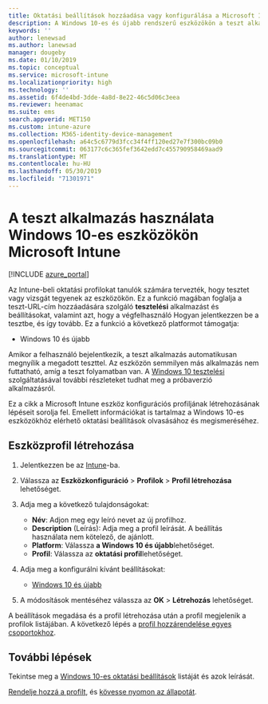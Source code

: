 ```yaml
---
title: Oktatási beállítások hozzáadása vagy konfigurálása a Microsoft Intuneban – Azure | Microsoft Docs
description: A Windows 10-es és újabb rendszerű eszközökön a teszt alkalmazása eszköz konfigurációs profiljában a Microsoft Intune. Hozzon létre egy konfigurációs profilt az oktatási beállítások segítségével, és írja be a teszt alkalmazás URL-címét, válassza ki a felhasználók bejelentkezésének módját, figyelje a képernyőt a teszt során, és engedélyezze vagy tiltsa le a szöveges javaslatokat a teszt során.
keywords: ''
author: lenewsad
ms.author: lanewsad
manager: dougeby
ms.date: 01/10/2019
ms.topic: conceptual
ms.service: microsoft-intune
ms.localizationpriority: high
ms.technology: ''
ms.assetid: 6f4de4bd-3dde-4a8d-8e22-46c5d06c3eea
ms.reviewer: heenamac
ms.suite: ems
search.appverid: MET150
ms.custom: intune-azure
ms.collection: M365-identity-device-management
ms.openlocfilehash: a64c5c6779d3fcc34f4ff120ed27e7f300bc09b0
ms.sourcegitcommit: 063177c6c365fef3642edd7c455790958469aad9
ms.translationtype: MT
ms.contentlocale: hu-HU
ms.lasthandoff: 05/30/2019
ms.locfileid: "71301971"
---
```

# <a name="use-the-take-a-test-app-on-windows-10-devices-in-microsoft-intune"></a>A teszt alkalmazás használata Windows 10-es eszközökön Microsoft Intune

[!INCLUDE [azure_portal](./includes/azure_portal.md)]

Az Intune-beli oktatási profilokat tanulók számára tervezték, hogy tesztet vagy vizsgát tegyenek az eszközökön. Ez a funkció magában foglalja a teszt-URL-cím hozzáadására szolgáló **tesztelési** alkalmazást és beállításokat, valamint azt, hogy a végfelhasználó Hogyan jelentkezzen be a tesztbe, és így tovább. Ez a funkció a következő platformot támogatja:

- Windows 10 és újabb

Amikor a felhasználó bejelentkezik, a teszt alkalmazás automatikusan megnyílik a megadott teszttel. Az eszközön semmilyen más alkalmazás nem futtatható, amíg a teszt folyamatban van. A [Windows 10 tesztelési](https://docs.microsoft.com/education/windows/take-tests-in-windows-10) szolgáltatásával további részleteket tudhat meg a próbaverzió alkalmazásról.

Ez a cikk a Microsoft Intune eszköz konfigurációs profiljának létrehozásának lépéseit sorolja fel. Emellett információkat is tartalmaz a Windows 10-es eszközökhöz elérhető oktatási beállítások olvasásához és megismeréséhez.

## <a name="create-a-device-profile"></a>Eszközprofil létrehozása

1. Jelentkezzen be az [Intune](https://go.microsoft.com/fwlink/?linkid=2090973)-ba.
2. Válassza az **Eszközkonfiguráció** > **Profilok** > **Profil létrehozása** lehetőséget.
3. Adja meg a következő tulajdonságokat:

    - **Név**: Adjon meg egy leíró nevet az új profilhoz.
    - **Description** (Leírás): Adja meg a profil leírását. A beállítás használata nem kötelező, de ajánlott.
    - **Platform**: Válassza **a Windows 10 és újabb**lehetőséget.
    - **Profil**: Válassza az **oktatási profil**lehetőséget.

4. Adja meg a konfigurálni kívánt beállításokat:

    - [Windows 10 és újabb](education-settings-windows.md)

5. A módosítások mentéséhez válassza az **OK** > **Létrehozás** lehetőséget.

A beállítások megadása és a profil létrehozása után a profil megjelenik a profilok listájában. A következő lépés a [profil hozzárendelése egyes csoportokhoz](device-profile-assign.md).

## <a name="next-steps"></a>További lépések

Tekintse meg a [Windows 10-es oktatási beállítások](education-settings-windows.md) listáját és azok leírását.

[Rendelje hozzá a profilt](device-profile-assign.md), és [kövesse nyomon az állapotát](device-profile-monitor.md).
